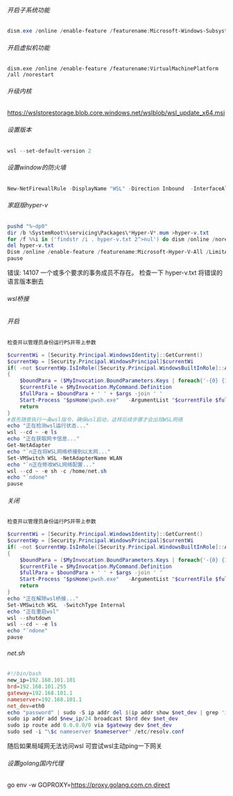 ###### 开启子系统功能

~~~powershell
dism.exe /online /enable-feature /featurename:Microsoft-Windows-Subsystem-Linux /all /norestart
~~~



###### 开启虚拟机功能

~~~power	
dism.exe /online /enable-feature /featurename:VirtualMachinePlatform /all /norestart
~~~



###### 升级内核

https://wslstorestorage.blob.core.windows.net/wslblob/wsl_update_x64.msi

###### 设置版本

~~~powershell
wsl --set-default-version 2
~~~



###### 设置window的防火墙

~~~powershell
New-NetFirewallRule -DisplayName "WSL" -Direction Inbound  -InterfaceAlias "vEthernet (WSL)"  -Action Allow
~~~

###### 家庭版hyper-v

~~~powershell
pushd "%~dp0"
dir /b %SystemRoot%\servicing\Packages\*Hyper-V*.mum >hyper-v.txt
for /f %%i in ('findstr /i . hyper-v.txt 2^>nul') do dism /online /norestart /add-package:"%SystemRoot%\servicing\Packages\%%i"
del hyper-v.txt
Dism /online /enable-feature /featurename:Microsoft-Hyper-V-All /LimitAccess /ALL
pause
~~~

错误: 14107 一个或多个要求的事务成员不存在。
检查一下 hyper-v.txt  将错误的语言版本删去

###### wsl桥接 

###### 开启

~~~powershell
检查并以管理员身份运行PS并带上参数

$currentWi = [Security.Principal.WindowsIdentity]::GetCurrent()
$currentWp = [Security.Principal.WindowsPrincipal]$currentWi
if( -not $currentWp.IsInRole([Security.Principal.WindowsBuiltInRole]::Administrator))
{
    $boundPara = ($MyInvocation.BoundParameters.Keys | foreach{'-{0} {1}' -f  $_ ,$MyInvocation.BoundParameters[$_]} ) -join ' '
    $currentFile = $MyInvocation.MyCommand.Definition
    $fullPara = $boundPara + ' ' + $args -join ' '
    Start-Process "$psHome\pwsh.exe"   -ArgumentList "$currentFile $fullPara"   -verb runas
    return
}
#首先随意执行一条wsl指令，确保wsl启动，这样后续步骤才会出现WSL网络
echo "正在检测wsl运行状态..."
wsl --cd ~ -e ls
echo "正在获取网卡信息..."
Get-NetAdapter
echo "`n正在将WSL网络桥接到以太网..."
Set-VMSwitch WSL -NetAdapterName WLAN
echo "`n正在修改WSL网络配置..."
wsl --cd ~ -e sh -c /home/net.sh
echo "`ndone"
pause
~~~



###### 关闭

~~~powershell
检查并以管理员身份运行PS并带上参数

$currentWi = [Security.Principal.WindowsIdentity]::GetCurrent()
$currentWp = [Security.Principal.WindowsPrincipal]$currentWi
if( -not $currentWp.IsInRole([Security.Principal.WindowsBuiltInRole]::Administrator))
{
    $boundPara = ($MyInvocation.BoundParameters.Keys | foreach{'-{0} {1}' -f  $_ ,$MyInvocation.BoundParameters[$_]} ) -join ' '
    $currentFile = $MyInvocation.MyCommand.Definition
    $fullPara = $boundPara + ' ' + $args -join ' '
    Start-Process "$psHome\pwsh.exe"   -ArgumentList "$currentFile $fullPara"   -verb runas
    return
}
echo "正在解除wsl桥接..."
Set-VMSwitch WSL  -SwitchType Internal
echo "正在重启wsl"
wsl --shutdown
wsl --cd ~ -e ls
echo "`ndone"
pause
~~~

###### net.sh

~~~powershell
#!/bin/bash
new_ip=192.168.101.101
brd=192.168.101.255
gateway=192.168.101.1
nameserver=192.168.101.1
net_dev=eth0
echo "password" | sudo -S ip addr del $(ip addr show $net_dev | grep 'inet\b' | awk '{print $2}' | head -n 1) dev $net_dev
sudo ip addr add $new_ip/24 broadcast $brd dev $net_dev
sudo ip route add 0.0.0.0/0 via $gateway dev $net_dev
sudo sed -i "\$c nameserver $nameserver" /etc/resolv.conf
~~~

随后如果局域网无法访问wsl
可尝试wsl主动ping一下网关


###### 设置golang国内代理
go env -w GOPROXY=https://proxy.golang.com.cn,direct

